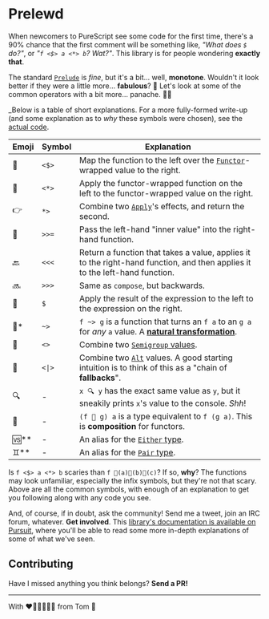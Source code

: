 # Prelewd

When newcomers to PureScript see some code for the first time, there's a 90% chance that the first comment will be something like, _"What does `$` do?"_, or _"`f <$> a <*> b`? Wat?"_. This library is for people wondering **exactly that**.

The standard [`Prelude`](https://pursuit.purescript.org/packages/purescript-prelude/3.1.0/docs/Prelude) is _fine_, but it's a bit... well, **monotone**. Wouldn't it look better if they were a little more... **fabulous**? 🦄 Let's look at some of the common operators with a bit more... panache. 🎩✨

_Below is a table of short explanations. For a more fully-formed write-up (and some explanation as to _why_ these symbols were chosen), see the [actual code](https://github.com/i-am-tom/purescript-prelewd/blob/master/src/Prelewd.purs).

| Emoji | Symbol | Explanation |
|  --   |   --   |     --      |
|  🚂   | `<$>` | Map the function to the left over the [`Functor`](https://pursuit.purescript.org/packages/purescript-prelude/3.1.0/docs/Data.Functor#t:Functor)-wrapped value to the right. |
|  🚋   | `<*>` | Apply the functor-wrapped function on the left to the functor-wrapped value on the right. |
|  👉   | `*>` | Combine two [`Apply`](https://pursuit.purescript.org/packages/purescript-prelude/3.1.0/docs/Control.Apply#t:Apply)'s effects, and return the second. |
|  🎉   | `>>=` | Pass the left-hand "inner value" into the right-hand function. |
|  🔙   | `<<<` | Return a function that takes a value, applies it to the right-hand function, and then applies it to the left-hand function. |
|  🔜   | `>>>` | Same as `compose`, but backwards. |
|  💨   | `$` | Apply the result of the expression to the left to the expression on the right. |
|  🐛*  | `~>` | `f ~> g` is a function that turns an `f a` to an `g a` for _any_ `a` value. A [**natural transformation**](https://pursuit.purescript.org/packages/purescript-prelude/3.1.0/docs/Data.NaturalTransformation#t:NaturalTransformation). |
|  🙏   | `<>` | Combine two [`Semigroup` values](https://pursuit.purescript.org/packages/purescript-prelude/3.1.0/docs/Data.Semigroup#t:Semigroup). |
|  🔗   | <code>&lt;&#124;&gt;</code> | Combine two [`Alt`](https://pursuit.purescript.org/packages/purescript-control/3.3.0/docs/Control.Alt#t:Alt) values. A good starting intuition is to think of this as a "chain of **fallbacks**". |
|  🔍   | - | `x 🔍 y` has the exact same value as `y`, but it sneakily prints `x`'s value to the console. _Shh_! |
|  🍔   | - | `(f 🍔 g) a` is a type equivalent to `f (g a)`. This is **composition** for functors. |
|  🆚** | - | An alias for the [`Either` type](https://pursuit.purescript.org/packages/purescript-either/3.0.0/docs/Data.Either#t:Either). |
|  ♊** | - | An alias for the [`Pair` type](https://pursuit.purescript.org/packages/purescript-pairs/5.0.0/docs/Data.Pair#t:Pair). |

Is `f <$> a <*> b` scaries than `f 🚂(a)🚋(b)🚋(c)`? If so, **why**?
The functions may look unfamiliar, especially the infix symbols, but
they're not that scary. Above are all the common symbols, with enough
of an explanation to get you following along with any code you see.

And, of course, if in doubt, ask the community! Send me a tweet, join
an IRC forum, whatever. **Get involved**. This [library's
documentation is available on Pursuit](https://pursuit.purescript.org/packages/purescript-prelewd),
where you'll be able to read some more in-depth explanations of some
of what we've seen.

## Contributing

Have I missed anything you think belongs? **Send a PR!**

---

With ❤️💛💚💙💜🖤 from Tom 🏁
